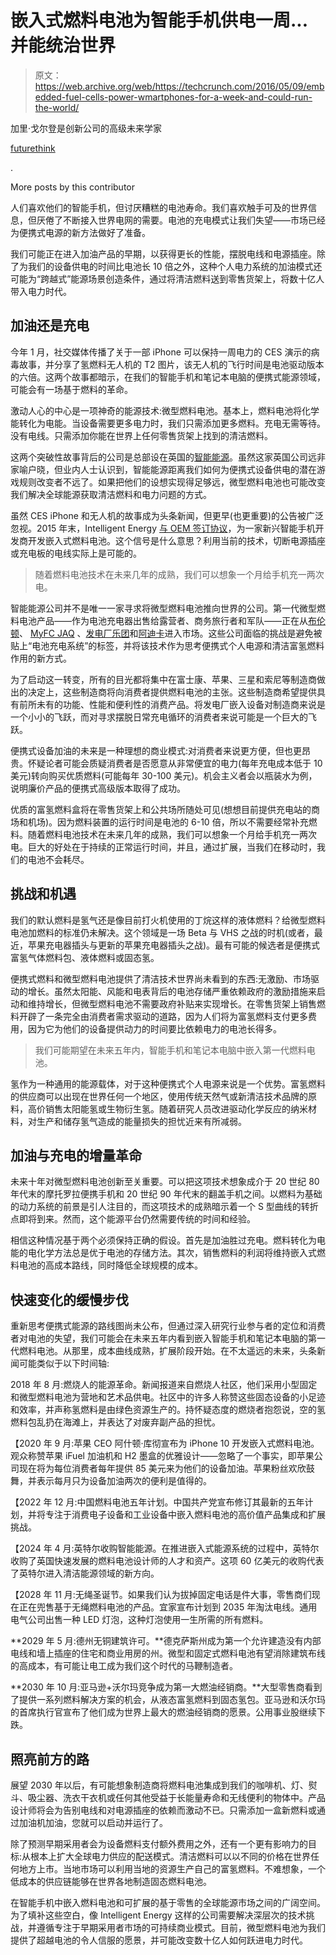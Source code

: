 # 嵌入式燃料电池为智能手机供电一周...并能统治世界 

> 原文：<https://web.archive.org/web/https://techcrunch.com/2016/05/09/embedded-fuel-cells-power-wmartphones-for-a-week-and-could-run-the-world/>

加里·戈尔登是创新公司的高级未来学家

[futurethink](https://web.archive.org/web/20221206233725/http://futurethink.com/)

.

More posts by this contributor

人们喜欢他们的智能手机，但讨厌糟糕的电池寿命。我们喜欢触手可及的世界信息，但厌倦了不断接入世界电网的需要。电池的充电模式让我们失望——市场已经为便携式电源的新方法做好了准备。

我们可能正在进入加油产品的早期，以获得更长的性能，摆脱电线和电源插座。除了为我们的设备供电的时间比电池长 10 倍之外，这种个人电力系统的加油模式还可能为“跨越式”能源场景创造条件，通过将清洁燃料送到零售货架上，将数十亿人带入电力时代。

## 加油还是充电

今年 1 月，社交媒体传播了关于一部 iPhone 可以保持一周电力的 CES 演示的病毒故事，并分享了氢燃料无人机的 T2 图片，该无人机的飞行时间是电池驱动版本的六倍。这两个故事都暗示，在我们的智能手机和笔记本电脑的便携式能源领域，可能会有一场基于燃料的革命。

激动人心的中心是一项神奇的能源技术:微型燃料电池。基本上，燃料电池将化学能转化为电能。当设备需要更多电力时，我们只需添加更多燃料。充电无需等待。没有电线。只需添加你能在世界上任何零售货架上找到的清洁燃料。

这两个突破性故事背后的公司是总部设在英国的[智能能源](https://web.archive.org/web/20221206233725/http://www.intelligent-energy.com/)。虽然这家英国公司远非家喻户晓，但业内人士认识到，智能能源距离我们如何为便携式设备供电的潜在游戏规则改变者不远了。如果把他们的设想实现得足够远，微型燃料电池也可能改变我们解决全球能源获取清洁燃料和电力问题的方式。

虽然 CES iPhone 和无人机的故事成为头条新闻，但更早(也更重要)的公告被广泛忽视。2015 年末，Intelligent Energy [与 OEM 签订协议](https://web.archive.org/web/20221206233725/http://www.intelligent-energy.com/news-and-events/company-news/2015/11/30/intelligent-energy-enters-into-agreement-to-develop-embedded-fuel-cell-technology-for-smartphones/)，为一家新兴智能手机开发商开发嵌入式燃料电池。这个信号是什么意思？利用当前的技术，切断电源插座或充电板的电线实际上是可能的。

> 随着燃料电池技术在未来几年的成熟，我们可以想象一个月给手机充一两次电。

智能能源公司并不是唯一一家寻求将微型燃料电池推向世界的公司。第一代微型燃料电池产品——作为电池充电器出售给露营者、商务旅行者和军队——正在从[布伦顿](https://web.archive.org/web/20221206233725/http://www.brunton.com/products/hydrogen-reactor-plus-hydrogen-core)、 [MyFC JAQ](https://web.archive.org/web/20221206233725/http://www.myfcpower.com/) 、[发电厂乐团](https://web.archive.org/web/20221206233725/http://hellokraftwerk.com/)和[阿迪卡](https://web.archive.org/web/20221206233725/http://www.ardica.com/)进入市场。这些公司面临的挑战是避免被贴上“电池充电系统”的标签，并将该技术作为思考便携式个人电源和清洁富氢燃料作用的新方式。

为了启动这一转变，所有的目光都将集中在富士康、苹果、三星和索尼等制造商做出的决定上，这些制造商将向消费者提供燃料电池的主张。这些制造商希望提供具有前所未有的功能、性能和便利性的消费产品。将发电厂嵌入设备对制造商来说是一个小小的飞跃，而对寻求摆脱日常充电循环的消费者来说可能是一个巨大的飞跃。

便携式设备加油的未来是一种理想的商业模式:对消费者来说更方便，但也更昂贵。怀疑论者可能会质疑消费者是否愿意从非常便宜的电力(每年充电成本低于 10 美元)转向购买优质燃料(可能每年 30-100 美元)。机会主义者会以瓶装水为例，说明廉价产品的便携式高级版本取得了成功。

优质的富氢燃料盒将在零售货架上和公共场所随处可见(想想目前提供充电站的商场和机场)。因为燃料装置的运行时间是电池的 6-10 倍，所以不需要经常补充燃料。随着燃料电池技术在未来几年的成熟，我们可以想象一个月给手机充一两次电。巨大的好处在于持续的正常运行时间，并且，通过扩展，当我们在移动时，我们的电池不会耗尽。

## 挑战和机遇

我们的默认燃料是氢气还是像目前打火机使用的丁烷这样的液体燃料？给微型燃料电池加燃料的标准仍未解决。这个领域是一场 Beta 与 VHS 之战的时机(或者，最近，苹果充电器插头与更新的苹果充电器插头之战)。最有可能的候选者是便携式富氢气体燃料包、液体燃料或固态氢。

便携式燃料和微型燃料电池提供了清洁技术世界尚未看到的东西:无激励、市场驱动的增长。虽然太阳能、风能和电表背后的电池存储严重依赖政府的激励措施来启动和维持增长，但微型燃料电池不需要政府补贴来实现增长。在零售货架上销售燃料开辟了一条完全由消费者需求驱动的道路，因为人们将为富氢燃料支付更多费用，因为它为他们的设备提供动力的时间要比依赖电力的电池长得多。

> 我们可能期望在未来五年内，智能手机和笔记本电脑中嵌入第一代燃料电池。

氢作为一种通用的能源载体，对于这种便携式个人电源来说是一个优势。富氢燃料的供应商可以出现在世界任何一个地区，使用传统天然气或新清洁技术品牌的原料，高价销售太阳能氢或生物衍生氢。随着研究人员改进驱动化学反应的纳米材料，对生产和储存氢气造成的能量损失的担忧近来有所减弱。

## 加油与充电的增量革命

未来十年对微型燃料电池创新至关重要。可以把这项技术想象成介于 20 世纪 80 年代末的摩托罗拉便携手机和 20 世纪 90 年代末的翻盖手机之间。以燃料为基础的动力系统的前景是引人注目的，而这项技术的成熟暗示着一个 S 型曲线的转折点即将到来。然而，这个能源平台仍然需要传统的时间和经验。

相信这种情况基于两个必须保持正确的假设。首先是加油胜过充电。燃料转化为电能的电化学方法总是优于电池的存储方法。其次，销售燃料的利润将维持嵌入式燃料电池的高成本路线，同时降低全球规模的成本。

## 快速变化的缓慢步伐

重新思考便携式能源的路线图尚未公布，但通过深入研究行业参与者的定位和消费者对电池的失望，我们可能会在未来五年内看到嵌入智能手机和笔记本电脑的第一代燃料电池。从那里，成本曲线成熟，扩展阶段开始。在不太遥远的未来，头条新闻可能类似于以下时间轴:

2018 年 8 月:燃烧人的能源革命。新闻报道来自燃烧人社区，他们采用小型固定和微型燃料电池为营地和艺术品供电。社区中的许多人称赞这些固态设备的小足迹和效率，并声称氢燃料是由绿色资源生产的。持怀疑态度的燃烧者抱怨说，空的氢燃料包乱扔在海滩上，并表达了对废弃副产品的担忧。

【2020 年 9 月:苹果 CEO 阿什顿·库彻宣布为 iPhone 10 开发嵌入式燃料电池。观众称赞苹果 iFuel 加油机和 H2 墨盒的优雅设计——忽略了一个事实，即苹果公司现在将为每位消费者每年提供 85 美元来为他们的设备加油。苹果粉丝欢欣鼓舞，并表示每月只为设备加油两次的便利是值得的。

【2022 年 12 月:中国燃料电池五年计划。中国共产党宣布修订其最新的五年计划，并将专注于消费电子设备和工业设备中嵌入燃料电池的高价值产品集成和扩展挑战。

【2024 年 4 月:英特尔收购智能能源。在推进嵌入式能源系统的过程中，英特尔收购了英国快速发展的燃料电池设计师的人才和资产。这项 60 亿美元的收购代表了英特尔进入清洁能源领域的新方向。

【2028 年 11 月:无绳圣诞节。如果我们认为拔掉固定电话是件大事，零售商们现在正在兜售基于无绳燃料电池的产品。宜家宣布计划到 2035 年淘汰电线。通用电气公司出售一种 LED 灯泡，这种灯泡使用一生所需的所有燃料。

**2029 年 5 月:德州无铜建筑许可。**德克萨斯州成为第一个允许建造没有内部电线和墙上插座的住宅和商业用房的州。微型和固定式燃料电池有望消除建筑布线的高成本，有可能让电工成为我们这个时代的马鞭制造者。

**2030 年 10 月:亚马逊+沃尔玛竞争成为第一大燃油经销商。**大型零售商看到了提供一系列燃料解决方案的机会，从液态富氢燃料到固态氢包。亚马逊和沃尔玛的首席执行官宣布了他们成为世界上最大的燃油经销商的愿景。公用事业股继续下跌。

## 照亮前方的路

展望 2030 年以后，有可能想象制造商将燃料电池集成到我们的咖啡机、灯、熨斗、吸尘器、洗衣干衣机或任何其他受益于长能量寿命和无线便利的物体中。产品设计师将会为告别电线和对电源插座的依赖而激动不已。只需添加一盒新燃料或通过加油机加油，您就可以启动并运行了。

除了预测早期采用者会为设备燃料支付额外费用之外，还有一个更有影响力的目标:从根本上扩大全球电力供应的配送模式。清洁燃料可以以不同的价格在世界任何地方上市。当地市场可以利用当地的资源生产自己的富氢燃料。不难想象，一个低成本的供应链能够在世界各地制造固态燃料电池。

在智能手机中嵌入燃料电池和可扩展的基于零售的全球能源市场之间的广阔空间。为了填补这些空白，像 Intelligent Energy 这样的公司需要解决深层次的技术挑战，并遵循专注于早期采用者市场的可持续商业模式。目前，微型燃料电池为我们提供了超越电池的令人信服的愿景，并可能改变数十亿人如何跃进电力时代。